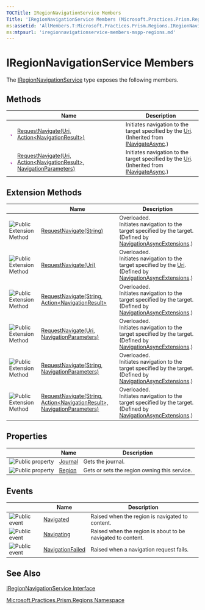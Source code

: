 ```yaml
---
TOCTitle: IRegionNavigationService Members
Title: 'IRegionNavigationService Members (Microsoft.Practices.Prism.Regions)'
ms:assetid: 'AllMembers.T:Microsoft.Practices.Prism.Regions.IRegionNavigationService'
ms:mtpsurl: 'iregionnavigationservice-members-mspp-regions.md'
---
```



# IRegionNavigationService Members


The [IRegionNavigationService](https://msdn.microsoft.com/en-us/library/microsoft.practices.prism.regions.iregionnavigationservice(v=pandp.50)) type exposes the following members.

## Methods


<table>

<thead>
<tr class="header">
<th> </th>
<th>Name</th>
<th>Description</th>
</tr>
</thead>
<tbody>
<tr class="odd">
<td><img src="images/public-method.gif" title="Public method" /></td>
<td><a href="https://msdn.microsoft.com/en-us/library/gg405952(v=pandp.50)">RequestNavigate(Uri, Action&lt;NavigationResult&gt;)</a></td>
<td><div class="summary">
Initiates navigation to the target specified by the <a href="http://msdn2.microsoft.com/en-us/library/txt7706a">Uri</a>.
</div>
(Inherited from <a href="https://msdn.microsoft.com/en-us/library/microsoft.practices.prism.regions.inavigateasync(v=pandp.50)">INavigateAsync</a>.)</td>
</tr>
<tr class="even">
<td><img src="images/public-method.gif" title="Public method" /></td>
<td><a href="https://msdn.microsoft.com/en-us/library/dn736274(v=pandp.50)">RequestNavigate(Uri, Action&lt;NavigationResult&gt;, NavigationParameters)</a></td>
<td><div class="summary">
Initiates navigation to the target specified by the <a href="http://msdn2.microsoft.com/en-us/library/txt7706a">Uri</a>.
</div>
(Inherited from <a href="https://msdn.microsoft.com/en-us/library/microsoft.practices.prism.regions.inavigateasync(v=pandp.50)">INavigateAsync</a>.)</td>
</tr>
</tbody>
</table>

## Extension Methods

<table>

<thead>
<tr class="header">
<th> </th>
<th>Name</th>
<th>Description</th>
</tr>
</thead>
<tbody>
<tr class="odd">
<td><img src="https://msdn.microsoft.com/en-us/Gg405486.pubextension(en-us,PandP.50).gif" title="Public Extension Method" /></td>
<td><a href="https://msdn.microsoft.com/en-us/library/gg405988(v=pandp.50)">RequestNavigate(String)</a></td>
<td>Overloaded.
<div class="summary">
Initiates navigation to the target specified by the target.
</div>
(Defined by <a href="https://msdn.microsoft.com/en-us/library/microsoft.practices.prism.regions.navigationasyncextensions(v=pandp.50)">NavigationAsyncExtensions</a>.)</td>
</tr>
<tr class="even">
<td><img src="https://msdn.microsoft.com/en-us/Gg405486.pubextension(en-us,PandP.50).gif" title="Public Extension Method" /></td>
<td><a href="https://msdn.microsoft.com/en-us/library/gg405989(v=pandp.50)">RequestNavigate(Uri)</a></td>
<td>Overloaded.
<div class="summary">
Initiates navigation to the target specified by the <a href="http://msdn2.microsoft.com/en-us/library/txt7706a">Uri</a>.
</div>
(Defined by <a href="https://msdn.microsoft.com/en-us/library/microsoft.practices.prism.regions.navigationasyncextensions(v=pandp.50)">NavigationAsyncExtensions</a>.)</td>
</tr>
<tr class="odd">
<td><img src="https://msdn.microsoft.com/en-us/Gg405486.pubextension(en-us,PandP.50).gif" title="Public Extension Method" /></td>
<td><a href="https://msdn.microsoft.com/en-us/library/gg405990(v=pandp.50)">RequestNavigate(String, Action&lt;NavigationResult&gt;</a></td>
<td>Overloaded.
<div class="summary">
Initiates navigation to the target specified by the target.
</div>
(Defined by <a href="https://msdn.microsoft.com/en-us/library/microsoft.practices.prism.regions.navigationasyncextensions(v=pandp.50)">NavigationAsyncExtensions</a>.)</td>
</tr>
<tr class="even">
<td><img src="https://msdn.microsoft.com/en-us/Gg405486.pubextension(en-us,PandP.50).gif" title="Public Extension Method" /></td>
<td><a href="https://msdn.microsoft.com/en-us/library/dn736248(v=pandp.50)">RequestNavigate(Uri, NavigationParameters)</a></td>
<td>Overloaded.
<div class="summary">
Initiates navigation to the target specified by the target.
</div>
(Defined by <a href="https://msdn.microsoft.com/en-us/library/microsoft.practices.prism.regions.navigationasyncextensions(v=pandp.50)">NavigationAsyncExtensions</a>.)</td>
</tr>
<tr class="odd">
<td><img src="https://msdn.microsoft.com/en-us/Gg405486.pubextension(en-us,PandP.50).gif" title="Public Extension Method" /></td>
<td><a href="https://msdn.microsoft.com/en-us/library/dn736211(v=pandp.50)">RequestNavigate(String, NavigationParameters)</a></td>
<td>Overloaded.
<div class="summary">
Initiates navigation to the target specified by the target.
</div>
(Defined by <a href="https://msdn.microsoft.com/en-us/library/microsoft.practices.prism.regions.navigationasyncextensions(v=pandp.50)">NavigationAsyncExtensions</a>.)</td>
</tr>
<tr class="even">
<td><img src="https://msdn.microsoft.com/en-us/Gg405486.pubextension(en-us,PandP.50).gif" title="Public Extension Method" /></td>
<td><a href="https://msdn.microsoft.com/en-us/library/dn736275(v=pandp.50)">RequestNavigate(String, Action&lt;NavigationResult&gt;, NavigationParameters)</a></td>
<td>Overloaded.
<div class="summary">
Initiates navigation to the target specified by the target.
</div>
(Defined by <a href="https://msdn.microsoft.com/en-us/library/microsoft.practices.prism.regions.navigationasyncextensions(v=pandp.50)">NavigationAsyncExtensions</a>.)</td>
</tr>
</tbody>
</table>

## Properties

<table>

<thead>
<tr class="header">
<th> </th>
<th>Name</th>
<th>Description</th>
</tr>
</thead>
<tbody>
<tr class="odd">
<td><img src="https://msdn.microsoft.com/en-us/Gg405486.pubproperty(en-us,PandP.50).gif" title="Public property" /></td>
<td><a href="https://msdn.microsoft.com/en-us/library/microsoft.practices.prism.regions.iregionnavigationservice.journal(v=pandp.50)">Journal</a></td>
<td><div class="summary">
Gets the journal.
</div></td>
</tr>
<tr class="even">
<td><img src="https://msdn.microsoft.com/en-us/Gg405486.pubproperty(en-us,PandP.50).gif" title="Public property" /></td>
<td><a href="https://msdn.microsoft.com/en-us/library/microsoft.practices.prism.regions.iregionnavigationservice.region(v=pandp.50)">Region</a></td>
<td><div class="summary">
Gets or sets the region owning this service.
</div></td>
</tr>
</tbody>
</table>

## Events

<span id="eventTableToggle"></span>
<table>

<thead>
<tr class="header">
<th> </th>
<th>Name</th>
<th>Description</th>
</tr>
</thead>
<tbody>
<tr class="odd">
<td><img src="https://msdn.microsoft.com/en-us/Gg405486.pubevent(en-us,PandP.50).gif" title="Public event" /></td>
<td><a href="https://msdn.microsoft.com/en-us/library/microsoft.practices.prism.regions.iregionnavigationservice.navigated(v=pandp.50)">Navigated</a></td>
<td><div class="summary">
Raised when the region is navigated to content.
</div></td>
</tr>
<tr class="even">
<td><img src="https://msdn.microsoft.com/en-us/Gg405486.pubevent(en-us,PandP.50).gif" title="Public event" /></td>
<td><a href="https://msdn.microsoft.com/en-us/library/microsoft.practices.prism.regions.iregionnavigationservice.navigating(v=pandp.50)">Navigating</a></td>
<td><div class="summary">
Raised when the region is about to be navigated to content.
</div></td>
</tr>
<tr class="odd">
<td><img src="https://msdn.microsoft.com/en-us/Gg405486.pubevent(en-us,PandP.50).gif" title="Public event" /></td>
<td><a href="https://msdn.microsoft.com/en-us/library/microsoft.practices.prism.regions.iregionnavigationservice.navigationfailed(v=pandp.50)">NavigationFailed</a></td>
<td><div class="summary">
Raised when a navigation request fails.
</div></td>
</tr>
</tbody>
</table>

## See Also


[IRegionNavigationService Interface](https://msdn.microsoft.com/en-us/library/microsoft.practices.prism.regions.iregionnavigationservice(v=pandp.50))

[Microsoft.Practices.Prism.Regions Namespace](https://msdn.microsoft.com/en-us/library/microsoft.practices.prism.regions(v=pandp.50))
